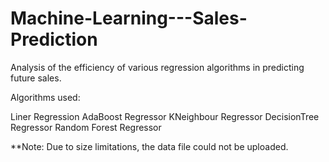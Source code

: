 # Machine-Learning---Sales-Prediction

Analysis of the efficiency of various regression algorithms in predicting future sales.

Algorithms used:

Liner Regression
AdaBoost Regressor
KNeighbour Regressor
DecisionTree Regressor
Random Forest Regressor

**Note: Due to size limitations, the data file could not be uploaded.
